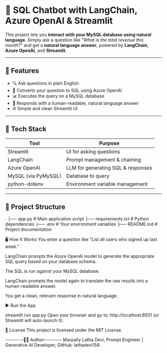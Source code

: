 # 🧠 SQL Chatbot with LangChain, Azure OpenAI & Streamlit

This project lets you **interact with your MySQL database using natural language**. Simply ask a question like _"What is the total revenue this month?"_ and get a **natural language answer**, powered by **LangChain**, **Azure OpenAI**, and **Streamlit**.

---

## 🚀 Features

- 🔍 Ask questions in plain English
- 🧠 Converts your question to SQL using Azure OpenAI
- 📊 Executes the query on a MySQL database
- 💬 Responds with a human-readable, natural language answer
- 🌐 Simple and clean Streamlit UI

---

## 🧰 Tech Stack

| Tool                  | Purpose                            |
|-----------------------|------------------------------------|
| Streamlit             | UI for asking questions            |
| LangChain             | Prompt management & chaining       |
| Azure OpenAI          | LLM for generating SQL & responses |
| MySQL (via PyMySQL)   | Database to query                  |
| python-dotenv         | Environment variable management    |

---

## 📁 Project Structure

.
├── app.py # Main application script
├── requirements.txt # Python dependencies
├── .env # Your environment variables 
├── README.md # Project documentation

🖥️ How It Works
You enter a question like “List all users who signed up last week.”

LangChain prompts the Azure OpenAI model to generate the appropriate SQL query based on your database schema.

The SQL is run against your MySQL database.

LangChain prompts the model again to translate the raw results into a human-readable answer.

You get a clean, relevant response in natural language.


▶️ Run the App

streamlit run app.py
Open your browser and go to: http://localhost:8501 (or Streamlit will auto-launch it).


📄 License
This project is licensed under the MIT License.

---------🙋‍♀️ Author---------
Marpally Latha Devi,
Prompt Engineer | Generative AI Developer,
GitHub: lathadevi158
